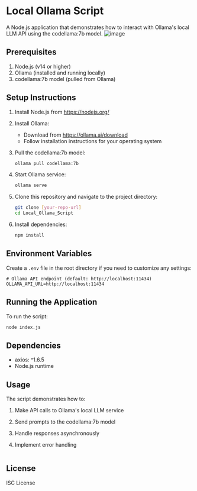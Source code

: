 # Local Ollama Script

A Node.js application that demonstrates how to interact with Ollama's local LLM API using the codellama:7b model.
![image](https://github.com/user-attachments/assets/a4821e72-3871-4af9-a6ff-60476693a09d)

## Prerequisites

1. Node.js (v14 or higher)
2. Ollama (installed and running locally)
3. codellama:7b model (pulled from Ollama)

## Setup Instructions

1. Install Node.js from https://nodejs.org/

2. Install Ollama:
   - Download from https://ollama.ai/download
   - Follow installation instructions for your operating system

3. Pull the codellama:7b model:
   ```bash
   ollama pull codellama:7b
   ```

4. Start Ollama service:
   ```bash
   ollama serve
   ```

5. Clone this repository and navigate to the project directory:
   ```bash
   git clone [your-repo-url]
   cd Local_Ollama_Script
   ```

6. Install dependencies:
   ```bash
   npm install
   ```

## Environment Variables

Create a `.env` file in the root directory if you need to customize any settings:

```
# Ollama API endpoint (default: http://localhost:11434)
OLLAMA_API_URL=http://localhost:11434
```

## Running the Application

To run the script:

```bash
node index.js
```

## Dependencies

- axios: ^1.6.5
- Node.js runtime

## Usage

The script demonstrates how to:
1. Make API calls to Ollama's local LLM service
2. Send prompts to the codellama:7b model
3. Handle responses asynchronously
4. Implement error handling

   ```

## License

ISC License
